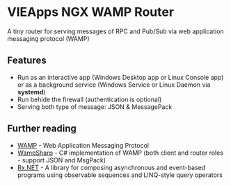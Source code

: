 # VIEApps NGX WAMP Router

A tiny router for serving messages of RPC and Pub/Sub via web application messaging protocol (WAMP)

## Features

- Run as an interactive app (Windows Desktop app or Linux Console app) or as a background service (Windows Service or Linux Daemon via **systemd**)
- Run behide the firewall (authentication is optional)
- Serving both type of message: JSON & MessagePack

## Further reading

- [WAMP](https://wamp-proto.org) - Web Application Messaging Protocol
- [WampSharp](https://github.com/Code-Sharp/WampSharp) - C# implementation of WAMP (both client and router roles - support JSON and MsgPack)
- [Rx.NET](https://github.com/dotnet/reactive) - A library for composing asynchronous and event-based programs using observable sequences and LINQ-style query operators